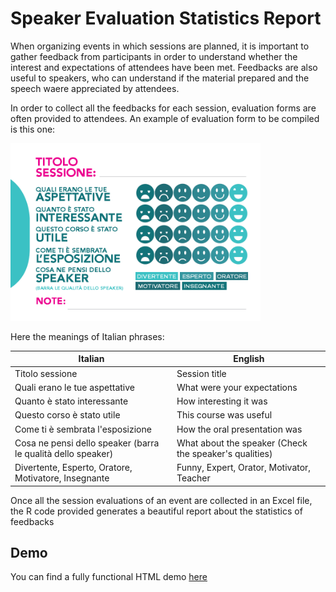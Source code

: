 # Speaker Evaluation Statistics Report
When organizing events in which sessions are planned, it is important to gather feedback from participants in order to understand whether the interest and expectations of attendees have been met. Feedbacks are also useful to speakers, who can understand if the material prepared and the speech waere appreciated by attendees.

In order to collect all the feedbacks for each session, evaluation forms are often provided to attendees. An example of evaluation form to be compiled is this one:

<img src="feedback.png" width="400">

Here the meanings of Italian phrases:

| Italian | English |
| ----------- | ----------- |
| Titolo sessione | Session title |
| Quali erano le tue aspettative | What were your expectations | 
| Quanto è stato interessante | How interesting it was |
| Questo corso è stato utile | This course was useful |
| Come ti è sembrata l'esposizione | How the oral presentation was |
| Cosa ne pensi dello speaker (barra le qualità dello speaker) | What about the speaker (Check the speaker's qualities) |
| Divertente, Esperto, Oratore, Motivatore, Insegnante | Funny, Expert, Orator, Motivator, Teacher |

Once all the session evaluations of an event are collected in an Excel file, the R code provided generates a beautiful report about the statistics of feedbacks

## Demo
You can find a fully functional HTML demo [here](https://lucazav.github.io/speaker-evaluation-statistics-demo)
